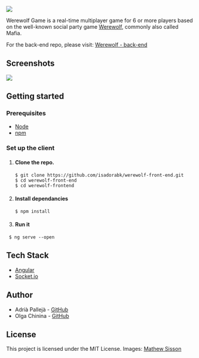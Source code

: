 ![](https://user-images.githubusercontent.com/35597953/44788705-0495b200-ab9b-11e8-95e6-6e03f2394c75.png)



Werewolf Game is a real-time multiplayer game for 6 or more players based on the well-known social party game [Werewolf](https://en.wikipedia.org/wiki/Mafia_(party_game)), commonly also called Mafia.

For the back-end repo, please visit: [Werewolf - back-end](https://github.com/adriapalleja/werewolf-back-end)




## Screenshots

![](https://user-images.githubusercontent.com/35597953/44788060-47568a80-ab99-11e8-9c53-3be04ef2341e.png)




## Getting started

### Prerequisites

- [Node](https://nodejs.org/en/)
- [npm](https://www.npmjs.com/)



### Set up the client

1. #### Clone the repo.

   ```
   $ git clone https://github.com/isadorabk/werewolf-front-end.git  
   $ cd werewolf-front-end
   $ cd werewolf-frontend
   ```

2. #### Install dependancies

   ```
   $ npm install
   ```

3. #### Run it

```
 $ ng serve --open 
```



## Tech Stack

- [Angular](https://angular.io/)
- [Socket.io](https://socket.io/)



## Author

- Adrià Pallejà - [GitHub](https://github.com/adriapalleja)
- Olga Chinina - [GitHub](https://github.com/chinins)



## License

This project is licensed under the MIT License.
Images: [Mathew Sisson](https://www.mathewsisson.com/)
